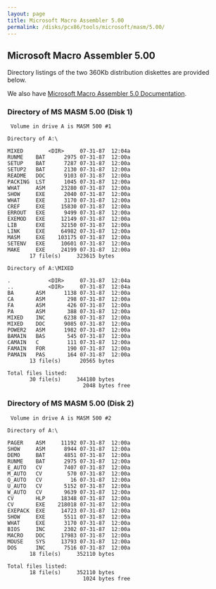 ```yaml
---
layout: page
title: Microsoft Macro Assembler 5.00
permalink: /disks/pcx86/tools/microsoft/masm/5.00/
---
```


Microsoft Macro Assembler 5.00
---

Directory listings of the two 360Kb distribution diskettes are provided below.

We also have [Microsoft Macro Assembler 5.0 Documentation](/pubs/pc/software/tools/microsoft/masm/5.00/).

### Directory of MS MASM 5.00 (Disk 1)

	 Volume in drive A is MASM 500 #1

	Directory of A:\

	MIXED        <DIR>     07-31-87  12:04a
	RUNME    BAT      2975 07-31-87  12:00a
	SETUP    BAT      7287 07-31-87  12:00a
	SETUP2   BAT      2130 07-31-87  12:00a
	README   DOC      9103 07-31-87  12:00a
	PACKING  LST      1045 07-31-87  12:00a
	WHAT     ASM     23280 07-31-87  12:00a
	SHOW     EXE      2040 07-31-87  12:00a
	WHAT     EXE      3170 07-31-87  12:00a
	CREF     EXE     15830 07-31-87  12:00a
	ERROUT   EXE      9499 07-31-87  12:00a
	EXEMOD   EXE     12149 07-31-87  12:00a
	LIB      EXE     32150 07-31-87  12:00a
	LINK     EXE     64982 07-31-87  12:00a
	MASM     EXE    103175 07-31-87  12:00a
	SETENV   EXE     10601 07-31-87  12:00a
	MAKE     EXE     24199 07-31-87  12:00a
	       17 file(s)     323615 bytes

	Directory of A:\MIXED

	.            <DIR>     07-31-87  12:04a
	..           <DIR>     07-31-87  12:04a
	BA       ASM      1138 07-31-87  12:00a
	CA       ASM       298 07-31-87  12:00a
	FA       ASM       426 07-31-87  12:00a
	PA       ASM       388 07-31-87  12:00a
	MIXED    INC      6238 07-31-87  12:00a
	MIXED    DOC      9085 07-31-87  12:00a
	POWER2   ASM      1982 07-31-87  12:00a
	BAMAIN   BAS       545 07-31-87  12:00a
	CAMAIN   C         111 07-31-87  12:00a
	FAMAIN   FOR       190 07-31-87  12:00a
	PAMAIN   PAS       164 07-31-87  12:00a
	       13 file(s)      20565 bytes

	Total files listed:
	       30 file(s)     344180 bytes
	                        2048 bytes free

### Directory of MS MASM 5.00 (Disk 2)

	 Volume in drive A is MASM 500 #2

	Directory of A:\

	PAGER    ASM     11192 07-31-87  12:00a
	SHOW     ASM      8944 07-31-87  12:00a
	DEMO     BAT      4851 07-31-87  12:00a
	RUNME    BAT      2975 07-31-87  12:00a
	E_AUTO   CV       7407 07-31-87  12:00a
	M_AUTO   CV        570 07-31-87  12:00a
	Q_AUTO   CV         16 07-31-87  12:00a
	U_AUTO   CV       5152 07-31-87  12:00a
	W_AUTO   CV       9639 07-31-87  12:00a
	CV       HLP     18348 07-31-87  12:00a
	CV       EXE    218018 07-31-87  12:00a
	EXEPACK  EXE     14723 07-31-87  12:00a
	SHOW     EXE      5511 07-31-87  12:00a
	WHAT     EXE      3170 07-31-87  12:00a
	BIOS     INC      2302 07-31-87  12:00a
	MACRO    DOC     17983 07-31-87  12:00a
	MOUSE    SYS     13793 07-31-87  12:00a
	DOS      INC      7516 07-31-87  12:00a
	       18 file(s)     352110 bytes

	Total files listed:
	       18 file(s)     352110 bytes
	                        1024 bytes free
